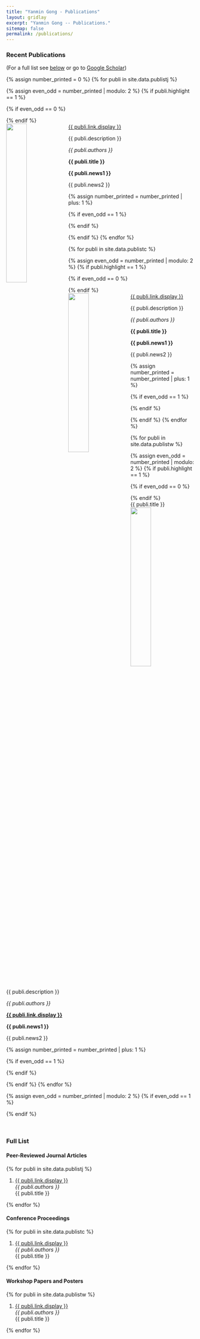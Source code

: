 ```yaml
---
title: "Yanmin Gong - Publications"
layout: gridlay
excerpt: "Yanmin Gong -- Publications."
sitemap: false
permalink: /publications/
---
```



<!-- ### Publications -->

### Recent Publications

(For a full list see [below](#full-list) or go to [Google Scholar](https://scholar.google.com/citations?user=o3BGIEMAAAAJ&hl=en))

{% assign number_printed = 0 %}
{% for publi in site.data.publistj %}

{% assign even_odd = number_printed | modulo: 2 %}
{% if publi.highlight == 1 %}

{% if even_odd == 0 %}
<div class="row">
{% endif %}

<div class="col-sm-6 clearfix">
 <div class="well">
  <pubtit><a href="{{ site.url }}{{ site.baseurl }}/Publication/{{ publi.link.url }}">{{ publi.link.display }}</a></pubtit>
  <img src="{{ site.url }}{{ site.baseurl }}/images/pubpic/{{ publi.image }}" class="img-responsive" width="33%" style="float: left" />
  <p>{{ publi.description }}</p>
  <p><em>{{ publi.authors }}</em></p>
  <p><strong>{{ publi.title }}</strong></p>
  <p class="text-danger"><strong> {{ publi.news1 }}</strong></p>
  <p> {{ publi.news2 }}</p>
 </div>
</div>

{% assign number_printed = number_printed | plus: 1 %}

{% if even_odd == 1 %}
</div>
{% endif %}

{% endif %}
{% endfor %}

{% for publi in site.data.publistc %}

{% assign even_odd = number_printed | modulo: 2 %}
{% if publi.highlight == 1 %}

{% if even_odd == 0 %}
<div class="row">
{% endif %}

<div class="col-sm-6 clearfix">
 <div class="well">
  <pubtit><a href="{{ site.url }}{{ site.baseurl }}/Publication/{{ publi.link.url }}">{{ publi.link.display }}</a></pubtit>
  <img src="{{ site.url }}{{ site.baseurl }}/images/pubpic/{{ publi.image }}" class="img-responsive" width="33%" style="float: left" />
  <p>{{ publi.description }}</p>
  <p><em>{{ publi.authors }}</em></p>
  <p><strong>{{ publi.title }}</strong></p>
  <p class="text-danger"><strong> {{ publi.news1 }}</strong></p>
  <p> {{ publi.news2 }}</p>
 </div>
</div>
<!--   <pubtit><a href="{{ publi.link.url }}">{{ publi.link.display }}</a></pubtit> -->

{% assign number_printed = number_printed | plus: 1 %}

{% if even_odd == 1 %}
</div>
{% endif %}

{% endif %}
{% endfor %}

{% for publi in site.data.publistw %}

{% assign even_odd = number_printed | modulo: 2 %}
{% if publi.highlight == 1 %}

{% if even_odd == 0 %}
<div class="row">
{% endif %}

<div class="col-sm-6 clearfix">
 <div class="well">
  <pubtit>{{ publi.title }}</pubtit>
  <img src="{{ site.url }}{{ site.baseurl }}/images/pubpic/{{ publi.image }}" class="img-responsive" width="33%" style="float: left" />
  <p>{{ publi.description }}</p>
  <p><em>{{ publi.authors }}</em></p>
  <p><strong><a href="{{ publi.link.url }}">{{ publi.link.display }}</a></strong></p>
  <p class="text-danger"><strong> {{ publi.news1 }}</strong></p>
  <p> {{ publi.news2 }}</p>
 </div>
</div>

{% assign number_printed = number_printed | plus: 1 %}

{% if even_odd == 1 %}
</div>
{% endif %}

{% endif %}
{% endfor %}

{% assign even_odd = number_printed | modulo: 2 %}
{% if even_odd == 1 %}
</div>
{% endif %}

<p> &nbsp; </p>


### Full List
#### Peer-Reviewed Journal Articles

{% for publi in site.data.publistj %}

1. <a href="{{ publi.link.url }}">{{ publi.link.display }}</a> <br />
  <em>{{ publi.authors }} </em><br />{{ publi.title }}

{% endfor %}

#### Conference Proceedings

{% for publi in site.data.publistc %}

1. <a href="{{ publi.link.url }}">{{ publi.link.display }}</a> <br />
  <em>{{ publi.authors }} </em><br />{{ publi.title }}

{% endfor %}

#### Workshop Papers and Posters

{% for publi in site.data.publistw %}

1. <a href="{{ publi.link.url }}">{{ publi.link.display }}</a> <br />
  <em>{{ publi.authors }} </em><br />{{ publi.title }}

{% endfor %}
